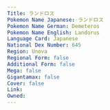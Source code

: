 ```yaml
---
﻿Title: ランドロス
Pokemon Name Japanese: ランドロス
Pokemon Name German: Demeteros
Pokemon Name English: Landorus
Language Card: Japanese
National Dex Number: 645
Region: Unova
Regional Form: false
Additional Form: false
Mega: false
Gigantamax: false
Cover: false
Link: 
Owned: 
---
```

